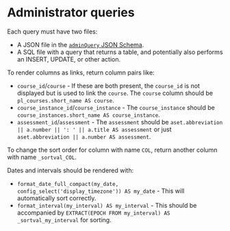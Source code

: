 # Administrator queries

Each query must have two files:

- A JSON file in the [`adminQuery` JSON Schema](../schemas/schemas/adminQuery.json).
- A SQL file with a query that returns a table, and potentially also performs an INSERT, UPDATE, or other action.

To render columns as links, return column pairs like:

- `course_id`/`course` - If these are both present, the `course_id` is not displayed but is used to link the `course`. The `course` column should be `pl_courses.short_name AS course`.
- `course_instance_id`/`course_instance` - The `course_instance` should be `course_instances.short_name AS course_instance`.
- `assessment_id`/`assessment` - The `assessment` should be `aset.abbreviation || a.number || ': ' || a.title AS assessment` or just `aset.abbreviation || a.number AS assessment`.

To change the sort order for column with name `COL`, return another column with name `_sortval_COL`.

Dates and intervals should be rendered with:

- `format_date_full_compact(my_date, config_select('display_timezone')) AS my_date` - This will automatically sort correctly.
- `format_interval(my_interval) AS my_interval` - This should be accompanied by `EXTRACT(EPOCH FROM my_interval) AS _sortval_my_interval` for sorting.
